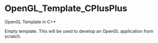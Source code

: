 OpenGL_Template_CPlusPlus
=========================

OpenGL Template in C++

Empty template. This will be used to develop an OpenGL application from scratch.
